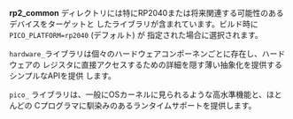 **rp2_common** ディレクトリには特にRP2040または将来関連する可能性のあるデバイスをターゲットと
したライブラリが含まれています。ビルド時に `PICO_PLATFORM=rp2040` (デフォルト) が
指定された場合に選択されます。

`hardware_`ライブラリは個々のハードウェアコンポーネンごとに存在し、ハードウェアの
レジスタに直接アクセスするための詳細を隠す薄い抽象化を提供するシンプルなAPIを提供
します。

`pico_` ライブラリは、一般にOSカーネルに見られるような高水準機能と、ほとんどの
Cプログラマに馴染みのあるランタイムサポートを提供します。

